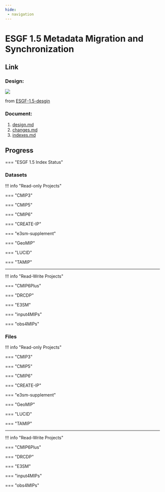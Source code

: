 ```yaml
---
hide:
 - navigation
---
```


# ESGF 1.5 Metadata Migration and Synchronization



## Link 

### Design:

![](https://github.com/esgf2-us/esgf-1.5-design/blob/main/diagrams/ESGF-1.5%20Design.drawio.png?raw=true)

from [ESGF-1.5-desgin](https://github.com/esgf2-us/esgf-1.5-design/tree/main) 

### Document:

1. [design.md](https://github.com/esgf2-us/esgf-1.5-design/blob/main/design.md)
2. [changes.md](https://github.com/esgf2-us/esgf-1.5-design/blob/main/changes.md)
3. [indexes.md](https://github.com/esgf2-us/esgf-1.5-design/blob/main/indexes.md)

## Progress

=== "ESGF 1.5 Index Status"

<div id="table1"></div>


<!--
=== "Read-Only Projects Status (to the public Globus Index)"

<div id="table3"></div>

-->


### Datasets

!!! info "Read-only Projects"

=== "CMIP3"
    <div id="tab_cmip3_datasets"></div>


=== "CMIP5"
    <div id="tab_cmip5_datasets"></div>

=== "CMIP6"
    <div id="tab_cmip6_datasets"></div>

=== "CREATE-IP" 
    <div id="tab_create-ip_datasets"></div>

=== "e3sm-supplement" 
    <div id="tab_e3sm-supplement_datasets"></div>


=== "GeoMIP" 
    <div id="tab_geomip_datasets"></div>

=== "LUCID"
    <div id="tab_lucid_datasets"></div>

=== "TAMIP"
    <div id="tab_tamip_datasets"></div>



<hr>
!!! info "Read-Write Projects"

=== "CMIP6Plus"
    <div id="tab_cmip6plus_datasets"></div>

=== "DRCDP"
    <div id="tab_drcdp_datasets"></div>

=== "E3SM" 
    <div id="tab_e3sm_datasets"></div>

=== "input4MIPs" 
    <div id="tab_input4mips_datasets"></div>

=== "obs4MIPs"
    <div id="tab_obs4mips_datasets"></div>

### Files

!!! info "Read-only Projects"

=== "CMIP3"
    <div id="tab_cmip3_files"></div>


=== "CMIP5"
    <div id="tab_cmip5_files"></div>

=== "CMIP6"
    <div id="tab_cmip6_files"></div>

=== "CREATE-IP"
    <div id="tab_create-ip_files"></div>

=== "e3sm-supplement"
    <div id="tab_e3sm-supplement_files"></div>


=== "GeoMIP"
    <div id="tab_geomip_files"></div>

=== "LUCID"
    <div id="tab_lucid_files"></div>


=== "TAMIP"
    <div id="tab_tamip_files"></div>


<hr>
!!! info "Read-Write Projects"

=== "CMIP6Plus"
    <div id="tab_cmip6plus_files"></div>

=== "DRCDP"
    <div id="tab_drcdp_files"></div>

=== "E3SM" 
    <div id="tab_e3sm_files"></div>

=== "input4MIPs" 
    <div id="tab_input4mips_files"></div>

=== "obs4MIPs"
    <div id="tab_obs4mips_files"></div>

<script>
  // Sample data
  document.addEventListener("DOMContentLoaded", function() {
    var tableData = [
      { id: 1, name: "Alice", age: 30, city: "New York" },
      { id: 2, name: "Bob", age: 25, city: "Los Angeles" },
      { id: 3, name: "Charlie", age: 35, city: "Chicago" }
    ];

    // Initialize Tabulator
    var table = new Tabulator("#table2", {
      data: tableData, // Load data into the table
      layout: "fitColumns", // Fit columns to width of table
      columns: [ // Define table columns
        { title: "ID", field: "id", width: 50 },
        { title: "Name", field: "name", width: 150 },
        { title: "Age", field: "age", width: 100 },
        { title: "City", field: "city", width: 150 }
      ]
    });
    // Fetch JSON data
    fetch('./jsons/index.json')
      .then(response => response.json())
      .then(data => {
        // Initialize Tabulator with the fetched data

        data.forEach(d => {
          d["used"] = parseFloat(d["size_in_mb"]) / parseFloat(d["max_size_in_mb"]) * 100.
        });
        
        var table = new Tabulator("#table1", {
          data: data, // Load data into the table
          layout: "fitDataTable", // Fit columns to width of table
          columns: [ // Define table columns
            { title: "Name", field: "display_name" },
            { title: "Index", field: "id", width: 300 },
            { title: "Size (MB)", field: "size_in_mb", width: 100 },
            { title: "Subjects", field: "num_subjects", width: 150 },
            { title: "Entries", field: "num_entries", width: 150 },
            { title: "Used (%)", field: "used", width: 150, hozAlign:"left", formatter:"progress",
              formatterParams:{
                  min:0,
                  max:100,
                  color:["green", "orange", "red"],
                  legendColor:"#000000",
                  legendAlign:"center",
              }
            }
          ]
        });
      })
      .catch(error => console.error('Error loading JSON data:', error));

    // table3
    fetch('./jsons/project_readonly.json')
      .then(response => response.json())
      .then(data => {
        var table = new Tabulator("#table3", {
          data: data, // Load data into the table
          layout: "fitDataTable", // Fit columns to width of table
          columns: [ // Define table columns

            { title: "Solr Index Name", field: "index_name" },
            { title: "CMIP3", field: "CMIP3", formatter:"textarea" },
            { title: "CMIP5", field: "CMIP5", formatter:"json" },
            { title: "CMIP6", field: "CMIP6", formatter:"json" },
            { title: "CREATE-IP", field: "CREATE-IP", formatter:"json" },
            { title: "e3sm-supplement", field: "e3sm-supplement", formatter:"json" },
            { title: "GeoMIP", field: "GeoMIP", formatter:"json" },
            { title: "LUCID", field: "LUCID", formatter:"json" },
            { title: "TAMIP", field: "TAMIP", formatter:"json" },

          ]
        });
      })

    // cmip3 tab

    const metas = ["datasets", "files"];
    const projs = ["cmip3", "cmip5", "cmip6", "create-ip", "e3sm-supplement", "geomip", "lucid", "tamip",
     "cmip6plus", "e3sm", "drcdp", "input4mips", "obs4mips"];

   
    metas.forEach(meta => { 
    projs.forEach(proj => {
    fetch("./jsons/" + proj + "_" + meta + "_summary.json")
      .then(response => response.json())
      .then(data => {
        var table = new Tabulator("#tab_" + proj + "_" + meta, {
          layout:"fitDataTable",
          columnDefaults:{
            resizable:false,
          },
          data: data,
          columns:[
              {title:"Solr Index -> Public Index", field:"index_name", sorter:"string"},
          ],

          rowFormatter:function(row){
              var element = row.getElement(),
              data = row.getData(),
              width = element.offsetWidth,
              rowTable, cellContents;

              //clear current row data
              while(element.firstChild) element.removeChild(element.firstChild);

              //define a table layout structure and set width of row
              rowTable = document.createElement("table")
              //rowTable.style.width = (width - 18) + "px";
              rowTable.style.width = "800px";

              rowTabletr = document.createElement("tr");

              //add image on left of row
              //cellContents = "<td><img src='/sample_data/row_formatter/" + data.image + "'></td>";
              cellContents = "<td><div>" +  data.index_name + "</div></td>";

              //add row data on right hand side
              cellContents += "<td>" + 
                            "<div><strong>Start & End time:</strong> " + data["start time"].slice(0, -7) + '--' + data["stop time"].slice(0,-7)  + 
                      "</div><div><strong>Query String:</strong> " + data["query string"] + 
                      "</div><div><strong>numFound:</strong> " + data.numFound + 
                      "</div><div><strong>Queried:</strong> " + parseFloat(data.queried).toFixed(2) + 
                      "</div><div><strong>Ingest submitted:</strong> " + parseFloat(data["ingest submitted"]).toFixed(2) + 
                      "</div><div><strong>Ingest succeed:</strong> " + parseFloat(data["ingest checked"]).toFixed(2) + 
                      "</div><div><strong>Command line:</strong> " + data.cmd_line + 
                      "</div><div><strong>Hostname:</strong> " + data.hostname + 
                      "</div><div><strong>Error message:</strong> " + data.error + 
                      "</div><div><strong>Restart message:</strong> " + data.restart + 
                      "</div></td>"

              rowTabletr.innerHTML = cellContents;

              rowTable.appendChild(rowTabletr);

              //append newly formatted contents to the row
              element.append(rowTable);
          },

        });
      });  // data
    }); // proj loop
    }); // meta loop

  });


</script>

<!--
{%
  include "chart1.md"
%}
-->
